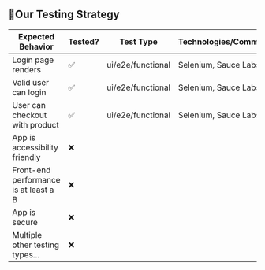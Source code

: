 ## 🧪Our Testing Strategy

| Expected Behavior                     | Tested? | Test Type         | Technologies/Comments |
|---------------------------------------| ------- | ----------------- | --------------------- |
| Login page renders                    | ✅      | ui/e2e/functional | Selenium, Sauce Labs                      |
| Valid user can login                  | ✅      | ui/e2e/functional |  Selenium, Sauce Labs                     |
| User can checkout with product        | ✅      | ui/e2e/functional |  Selenium, Sauce Labs                     |
| App is accessibility friendly         | ❌      |                   |                       |
| Front-end performance is at least a B | ❌      |                   |                       |
| App is secure                         | ❌      |                   |                       |
| Multiple other testing types...       | ❌      |                   |                       |
